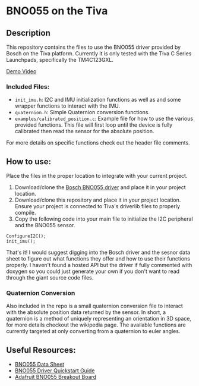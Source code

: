 # BNO055 on the Tiva

## Description
This repository contains the files to use the BNO055 driver provided by Bosch on the Tiva platform. Currently it is only tested with the Tiva C Series Launchpads, specifically the TM4C123GXL.

[Demo Video](https://www.youtube.com/watch?v=Y6t8uzTP2HA)

### Included Files:
- `init_imu.h`: I2C and IMU initialization functions as well as and some wrapper functions to interact with the IMU.
- `quaternion.h`: Simple Quaternion conversion functions.
- `examples/calibrated_position.c`: Example file for how to use the various provided functions. This file will first loop until the device is fully calibrated then read the sensor for the absolute position.

For more details on specific functions check out the header file comments.

## How to use:
Place the files in the proper location to integrate with your current project.

1. Download/clone the [Bosch BNO055 driver](https://github.com/BoschSensortec/BNO055_driver) and place it in your project location.
2. Download/clone this repository and place it in your project location. Ensure your project is connected to Tiva's driverlib files to properly compile.
3. Copy the following code into your main file to initialize the I2C peripheral and the BNO055 sensor.

```
ConfigureI2C();
init_imu();
```

That's it! I would suggest digging into the Bosch driver and the sesnor data sheet to figure out what functions they offer and how to use their functions properly. I haven't found a hosted API but the driver if fully commented with doxygen so you could just generate your own if you don't want to read through the giant source code files.

### Quaternion Conversion
Also included in the repo is a small quaternion conversion file to interact with the absolute position data returned by the sensor. In short, a quaternion is a method of uniquely representing an orientation in 3D space, for more details checkout the wikipedia page. The available functions are currently targeted at only converting from a quaternion to euler angles.

## Useful Resources:
- [BNO055 Data Sheet](https://www.bosch-sensortec.com/media/boschsensortec/downloads/datasheets/bst-bno055-ds000.pdf)
- [BNO055 Driver Quickstart Guide](https://www.bosch-sensortec.com/media/boschsensortec/downloads/application_notes_1/bst-bno055-an007.pdf)
- [Adafruit BNO055 Breakout Board](https://learn.adafruit.com/adafruit-bno055-absolute-orientation-sensor/overview)
